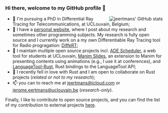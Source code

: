 ### Hi there, welcome to my GitHub profile 👋

<img alt="jeertmans' GitHub stats" align="right" src="https://github-readme-stats.vercel.app/api?username=jeertmans&theme=transparent&show_icons=true">

- 🌱 I'm pursuing a PhD in Differential Ray Tracing for Telecommunications, at UCLouvain, Belgium;
- :scroll: I have a [personal website](https://jeertmans.github.io),
  where I post about my research and sometimes other programming subjects. My research is fully open source and I currently
  work on a my own Differentiable Ray Tracing tool for Radio progragation:
  [DiffeRT](https://github.com/jeertmans/DiffeRT);
- 🔭 I maintain multiple open source projects incl. [ADE Scheduler](https://github.com/ADE-Scheduler/ADE-Scheduler),
  a web tool for students at UCLouvain,
  [Manim Slides](https://github.com/jeertmans/manim-slides),
  an extension to Manim for presenting contents using animations (e.g., I use it at conferences),
  and [LanguageTool-Rust](https://github.com/jeertmans/languagetool-rust), Rust bindings to the LanguageTool API;
- :crab: I recently fell in love with Rust and I am open to collaborate on Rust projects (*related or not to my research*);
- 📫 you can to reach me at jeertmans@icloud.com or jerome.eertmans@uclouvain.be (*research-only*).

Finally, I like to contribute to open source projects,
and you can find the list of my contribution to external projects
[here](https://github.com/search?q=author%3Ajeertmans+is%3Amerged+-org%3Ajeertmans+-org%3ALELEC210X+-org%3AUCLOUVAIN-CLUB-ELEC+-org%3AADE-Scheduler+-repo%3Aploum%2Flingi2401+&type=pullrequests).
